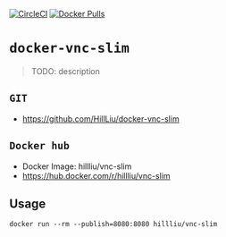 [![CircleCI](https://circleci.com/gh/HillLiu/docker-vnc-slim/tree/main.svg?style=svg)](https://circleci.com/gh/HillLiu/docker-vnc-slim/tree/main)
[![Docker Pulls](https://img.shields.io/docker/pulls/hillliu/vnc-slim.svg)](https://hub.docker.com/r/hillliu/vnc-slim)

# `docker-vnc-slim`

> TODO: description 

## `GIT`
   * https://github.com/HillLiu/docker-vnc-slim

## `Docker hub`
   * Docker Image: hillliu/vnc-slim
   * https://hub.docker.com/r/hillliu/vnc-slim

## Usage

```
docker run --rm --publish=8080:8080 hillliu/vnc-slim
```

